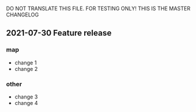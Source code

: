 DO NOT TRANSLATE THIS FILE. FOR TESTING ONLY!
THIS IS THE MASTER CHANGELOG

## 2021-07-30 Feature release

### map
- change 1
- change 2

### other
- change 3
- change 4

